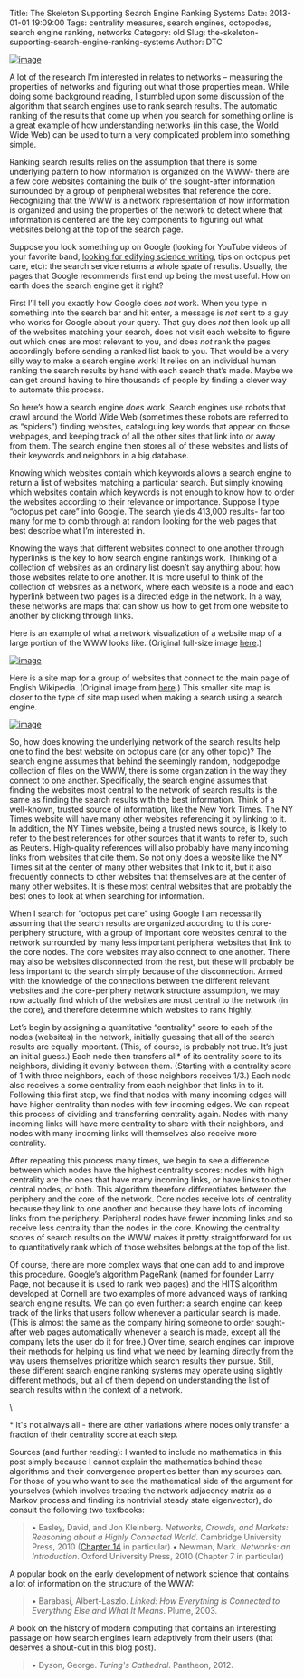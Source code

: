 Title: The Skeleton Supporting Search Engine Ranking Systems
Date: 2013-01-01 19:09:00
Tags: centrality measures, search engines, octopodes, search engine ranking, networks
Category: old
Slug: the-skeleton-supporting-search-engine-ranking-systems
Author: DTC


[![image](http://4.bp.blogspot.com/-z1oh7tJnNUY/UN-9ySbMF5I/AAAAAAAAAGQ/Cn7od-q1n3U/s640/Skeleton_image_1.tiff)](http://4.bp.blogspot.com/-z1oh7tJnNUY/UN-9ySbMF5I/AAAAAAAAAGQ/Cn7od-q1n3U/s1600/Skeleton_image_1.tiff)

A lot of the research I’m interested in relates to networks – measuring
the properties of networks and figuring out what those properties mean.
While doing some background reading, I stumbled upon some discussion of
the algorithm that search engines use to rank search results. The
automatic ranking of the results that come up when you search for
something online is a great example of how understanding networks (in
this case, the World Wide Web) can be used to turn a very complicated
problem into something simple.

Ranking search results relies on the assumption that there is some
underlying pattern to how information is organized on the WWW- there are
a few core websites containing the bulk of the sought-after information
surrounded by a group of peripheral websites that reference the core.
Recognizing that the WWW is a network representation of how information
is organized and using the properties of the network to detect where
that information is centered are the key components to figuring out what
websites belong at the top of the search page.

Suppose you look something up on Google (looking for YouTube videos of
your favorite band, [looking for edifying science
writing](http://thevirtuosi.blogspot.com/), tips on octopus pet care,
etc): the search service returns a whole spate of results. Usually, the
pages that Google recommends first end up being the most useful. How on
earth does the search engine get it right?

First I’ll tell you exactly how Google does *not* work. When you type in
something into the search bar and hit enter, a message is *not* sent to
a guy who works for Google about your query. That guy does *not* then
look up all of the websites matching your search, does not visit each
website to figure out which ones are most relevant to you, and does
*not* rank the pages accordingly before sending a ranked list back to
you. That would be a very silly way to make a search engine work! It
relies on an individual human ranking the search results by hand with
each search that’s made. Maybe we can get around having to hire
thousands of people by finding a clever way to automate this process.

So here’s how a search engine *does* work. Search engines use robots
that crawl around the World Wide Web (sometimes these robots are
referred to as “spiders”) finding websites, cataloguing key words that
appear on those webpages, and keeping track of all the other sites that
link into or away from them. The search engine then stores all of these
websites and lists of their keywords and neighbors in a big database.

Knowing which websites contain which keywords allows a search engine to
return a list of websites matching a particular search. But simply
knowing which websites contain which keywords is not enough to know how
to order the websites according to their relevance or importance.
Suppose I type “octopus pet care” into Google. The search yields 413,000
results- far too many for me to comb through at random looking for the
web pages that best describe what I’m interested in.

Knowing the ways that different websites connect to one another through
hyperlinks is the key to how search engine rankings work. Thinking of a
collection of websites as an ordinary list doesn’t say anything about
how those websites relate to one another. It is more useful to think of
the collection of websites as a network, where each website is a node
and each hyperlink between two pages is a directed edge in the network.
In a way, these networks are maps that can show us how to get from one
website to another by clicking through links.

Here is an example of what a network visualization of a website map of a
large portion of the WWW looks like. (Original full-size image
[here](http://upload.wikimedia.org/wikipedia/commons/d/d2/Internet_map_1024.jpg)[](http://www.blogger.com/).)

[![image](http://upload.wikimedia.org/wikipedia/commons/d/d2/Internet_map_1024.jpg)](http://upload.wikimedia.org/wikipedia/commons/d/d2/Internet_map_1024.jpg)

Here is a site map for a group of websites that connect to the main page
of English Wikipedia. (Original image from
[here](http://en.wikipedia.org/wiki/Site_map).) This smaller site map is
closer to the type of site map used when making a search using a search
engine.

[![image](http://upload.wikimedia.org/wikipedia/commons/8/83/Main_Page_Usability.png)](http://upload.wikimedia.org/wikipedia/commons/8/83/Main_Page_Usability.png)

So, how does knowing the underlying network of the search results help
one to find the best website on octopus care (or any other topic)? The
search engine assumes that behind the seemingly random, hodgepodge
collection of files on the WWW, there is some organization in the way
they connect to one another. Specifically, the search engine assumes
that finding the websites most central to the network of search results
is the same as finding the search results with the best information.
Think of a well-known, trusted source of information, like the New York
Times. The NY Times website will have many other websites referencing it
by linking to it. In addition, the NY Times website, being a trusted
news source, is likely to refer to the best references for other sources
that it wants to refer to, such as Reuters. High-quality references will
also probably have many incoming links from websites that cite them. So
not only does a website like the NY Times sit at the center of many
other websites that link to it, but it also frequently connects to other
websites that themselves are at the center of many other websites. It is
these most central websites that are probably the best ones to look at
when searching for information.

When I search for “octopus pet care” using Google I am necessarily
assuming that the search results are organized according to this
core-periphery structure, with a group of important core websites
central to the network surrounded by many less important peripheral
websites that link to the core nodes. The core websites may also connect
to one another. There may also be websites disconnected from the rest,
but these will probably be less important to the search simply because
of the disconnection. Armed with the knowledge of the connections
between the different relevant websites and the core-periphery network
structure assumption, we may now actually find which of the websites are
most central to the network (in the core), and therefore determine which
websites to rank highly.

Let’s begin by assigning a quantitative “centrality” score to each of
the nodes (websites) in the network, initially guessing that all of the
search results are equally important. (This, of course, is probably not
true. It’s just an initial guess.) Each node then transfers all\* of its
centrality score to its neighbors, dividing it evenly between them.
(Starting with a centrality score of 1 with three neighbors, each of
those neighbors receives 1/3.) Each node also receives a some centrality
from each neighbor that links in to it. Following this first step, we
find that nodes with many incoming edges will have higher centrality
than nodes with few incoming edges. We can repeat this process of
dividing and transferring centrality again. Nodes with many incoming
links will have more centrality to share with their neighbors, and nodes
with many incoming links will themselves also receive more centrality.

After repeating this process many times, we begin to see a difference
between which nodes have the highest centrality scores: nodes with high
centrality are the ones that have many incoming links, or have links to
other central nodes, or both. This algorithm therefore differentiates
between the periphery and the core of the network. Core nodes receive
lots of centrality because they link to one another and because they
have lots of incoming links from the periphery. Peripheral nodes have
fewer incoming links and so receive less centrality than the nodes in
the core. Knowing the centrality scores of search results on the WWW
makes it pretty straightforward for us to quantitatively rank which of
those websites belongs at the top of the list.

Of course, there are more complex ways that one can add to and improve
this procedure. Google’s algorithm PageRank (named for founder Larry
Page, not because it is used to rank web pages) and the HITS algorithm
developed at Cornell are two examples of more advanced ways of ranking
search engine results. We can go even further: a search engine can keep
track of the links that users follow whenever a particular search is
made. (This is almost the same as the company hiring someone to order
sought-after web pages automatically whenever a search is made, except
all the company lets the user do it for free.) Over time, search engines
can improve their methods for helping us find what we need by learning
directly from the way users themselves prioritize which search results
they pursue. Still, these different search engine ranking systems may
operate using slightly different methods, but all of them depend on
understanding the list of search results within the context of a
network.

\

\* It's not always all - there are other variations where nodes only
transfer a fraction of their centrality score at each step.

Sources (and further reading): I wanted to include no mathematics in
this post simply because I cannot explain the mathematics behind these
algorithms and their convergence properties better than my sources can.
For those of you who want to see the mathematical side of the argument
for yourselves (which involves treating the network adjacency matrix as
a Markov process and finding its nontrivial steady state eigenvector),
do consult the following two textbooks:

> • Easley, David, and Jon Kleinberg. *Networks, Crowds, and Markets:
> Reasoning about a Highly Connected World*. Cambridge University Press,
> 2010 ([Chapter
> 14](http://www.cs.cornell.edu/home/kleinber/networks-book/networks-book-ch14.pdf)
> in particular) • Newman, Mark. *Networks: an Introduction*. Oxford
> University Press, 2010 (Chapter 7 in particular)

A popular book on the early development of network science that contains
a lot of information on the structure of the WWW:

> • Barabasi, Albert-Laszlo. *Linked: How Everything is Connected to
> Everything Else and What It Means*. Plume, 2003.

A book on the history of modern computing that contains an interesting
passage on how search engines learn adaptively from their users (that
deserves a shout-out in this blog post).

> • Dyson, George. *Turing's Cathedral*. Pantheon, 2012.
